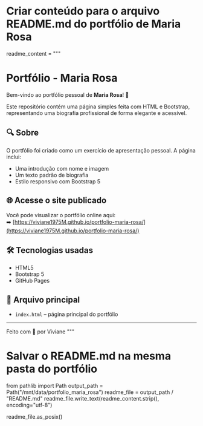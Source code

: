 # Criar conteúdo para o arquivo README.md do portfólio de Maria Rosa
readme_content = """
# Portfólio - Maria Rosa

Bem-vindo ao portfólio pessoal de **Maria Rosa**! 🌸

Este repositório contém uma página simples feita com HTML e Bootstrap, representando uma biografia profissional de forma elegante e acessível.

## 🔍 Sobre

O portfólio foi criado como um exercício de apresentação pessoal. A página inclui:

- Uma introdução com nome e imagem
- Um texto padrão de biografia
- Estilo responsivo com Bootstrap 5

## 🌐 Acesse o site publicado

Você pode visualizar o portfólio online aqui:  
➡️ [https://viviane1975M.github.io/portfolio-maria-rosa/](https://viviane1975M.github.io/portfolio-maria-rosa/)

## 🛠️ Tecnologias usadas

- HTML5
- Bootstrap 5
- GitHub Pages

## 📁 Arquivo principal

- `index.html` – página principal do portfólio

---

Feito com 💙 por Viviane
"""

# Salvar o README.md na mesma pasta do portfólio
from pathlib import Path
output_path = Path("/mnt/data/portfolio_maria_rosa")
readme_file = output_path / "README.md"
readme_file.write_text(readme_content.strip(), encoding="utf-8")

readme_file.as_posix()
